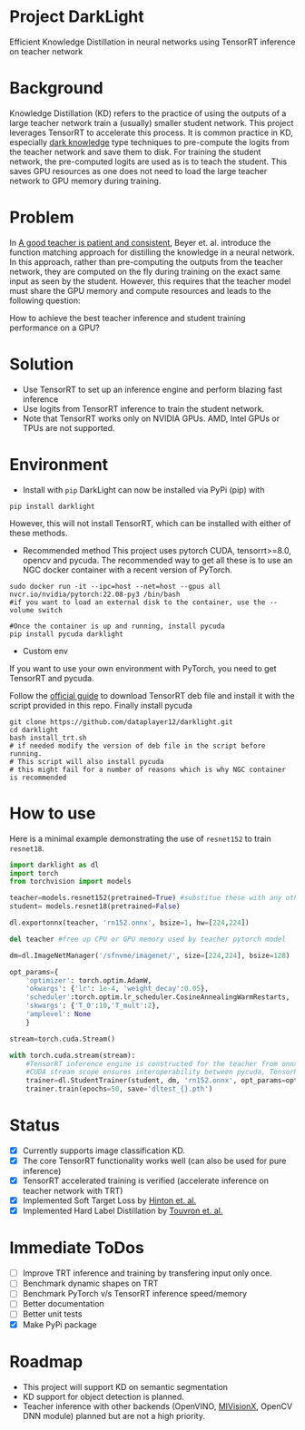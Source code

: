 # Project DarkLight
Efficient Knowledge Distillation in neural networks using TensorRT inference on teacher network

# Background
Knowledge Distillation (KD) refers to the practice of using the outputs of a large teacher network train a (usually) smaller student network. This project leverages TensorRT to accelerate this process. It is common practice in KD, especially [dark knowledge](https://arxiv.org/abs/1503.02531) type techniques to pre-compute the logits from the teacher network and save them to disk. For training the student network, the pre-computed logits are used as is to teach the student. This saves GPU resources as one does not need to load the large teacher network to GPU memory during training.

# Problem
In [A good teacher is patient and consistent](https://arxiv.org/abs/2106.05237), Beyer et. al. introduce the function matching approach for distilling the knowledge in a neural network. In this approach, rather than pre-computing the outputs from the teacher network, they are computed on the fly during training on the exact same input as seen by the student. However, this requires that the teacher model must share the GPU memory and compute resources and leads to the following question:

How to achieve the best teacher inference and student training performance on a GPU?

# Solution
- Use TensorRT to set up an inference engine and perform blazing fast inference
- Use logits from TensorRT inference to train the student network.
- Note that TensorRT works only on NVIDIA GPUs. AMD, Intel GPUs or TPUs are not supported.

# Environment

- Install with `pip`
DarkLight can now be installed via PyPi (pip) with
```Shell
pip install darklight
```

However, this will not install TensorRT, which can be installed with either of these methods.

- Recommended method
This project uses pytorch CUDA, tensorrt>=8.0, opencv and pycuda. The recommended way to get all these is to use an NGC docker container with a recent version of PyTorch.

```Shell
sudo docker run -it --ipc=host --net=host --gpus all nvcr.io/nvidia/pytorch:22.08-py3 /bin/bash
#if you want to load an external disk to the container, use the --volume switch

#Once the container is up and running, install pycuda
pip install pycuda darklight
```

- Custom env

If you want to use your own environment with PyTorch, you need to get TensorRT and pycuda.

Follow the [official guide](https://docs.nvidia.com/deeplearning/tensorrt/install-guide/index.html#installing-pip) to download TensorRT deb file and install it with the script provided in this repo. Finally install pycuda
```Shell
git clone https://github.com/dataplayer12/darklight.git
cd darklight
bash install_trt.sh
# if needed modify the version of deb file in the script before running.
# This script will also install pycuda
# this might fail for a number of reasons which is why NGC container is recommended
```

# How to use

Here is a minimal example demonstrating the use of `resnet152` to train `resnet18`.

```python
import darklight as dl
import torch
from torchvision import models

teacher=models.resnet152(pretrained=True) #substitue these with any other models you write
student= models.resnet18(pretrained=False)

dl.exportonnx(teacher, 'rn152.onnx', bsize=1, hw=[224,224])

del teacher #free up CPU or GPU memory used by teacher pytorch model

dm=dl.ImageNetManager('/sfnvme/imagenet/', size=[224,224], bsize=128)

opt_params={
	'optimizer': torch.optim.AdamW,
	'okwargs': {'lr': 1e-4, 'weight_decay':0.05},
	'scheduler':torch.optim.lr_scheduler.CosineAnnealingWarmRestarts,
	'skwargs': {'T_0':10,'T_mult':2},
	'amplevel': None
	}

stream=torch.cuda.Stream()

with torch.cuda.stream(stream):
	#TensorRT inference engine is constructed for the teacher from onnx file
	#CUDA stream scope ensures interoperability between pycuda, TensorRT and pytorch
	trainer=dl.StudentTrainer(student, dm, 'rn152.onnx', opt_params=opt_params)
	trainer.train(epochs=50, save='dltest_{}.pth')
```

# Status
- [x] Currently supports image classification KD.
- [x] The core TensorRT functionality works well (can also be used for pure inference) 
- [x] TensorRT accelerated training is verified (accelerate inference on teacher network with TRT)
- [x] Implemented Soft Target Loss by [Hinton et. al.](https://arxiv.org/abs/1503.02531)
- [x] Implemented Hard Label Distillation by [Touvron et. al.](https://arxiv.org/abs/2012.12877)

# Immediate ToDos
- [ ] Improve TRT inference and training by transfering input only once.
- [ ] Benchmark dynamic shapes on TRT
- [ ] Benchmark PyTorch v/s TensorRT inference speed/memory
- [ ] Better documentation
- [ ] Better unit tests
- [x] Make PyPi package

# Roadmap

- This project will support KD on semantic segmentation
- KD support for object detection is planned.
- Teacher inference with other backends (OpenVINO, [MIVisionX](https://gpuopen-professionalcompute-libraries.github.io/MIVisionX/), OpenCV DNN module) planned but are not a high priority.